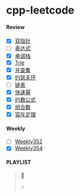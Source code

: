 # cpp-leetcode

#### Review
- [x] [双指针](/markdown/%E4%B8%93%E9%A2%98%20-%20%E5%8F%8C%E6%8C%87%E9%92%88.md)
- [ ] [表达式](/markdown/%E4%B8%93%E9%A2%98%20-%20%E8%A1%A8%E8%BE%BE%E5%BC%8F.md)
- [x] [单调栈](/markdown/%E4%B8%93%E9%A2%98%20-%20%E5%8D%95%E8%B0%83%E6%A0%88.md)
- [x] [Trie](/markdown/%E4%B8%93%E9%A2%98%20-%20Trie.md)
- [x] [并查集](/markdown/%E4%B8%93%E9%A2%98%20-%20%E5%B9%B6%E6%9F%A5%E9%9B%86.md)
- [x] [约瑟夫环](/markdown/LC1823.%20%E6%89%BE%E5%87%BA%E6%B8%B8%E6%88%8F%E7%9A%84%E8%8E%B7%E8%83%9C%E8%80%85.md)
- [ ] [链表](/markdown/%E4%B8%93%E9%A2%98%20-%20%E9%93%BE%E8%A1%A8.md)
- [x] [快速幂](/markdown/%E4%B8%93%E9%A2%98%20-%20math%20-%20%E5%BF%AB%E9%80%9F%E4%B9%98%20-%20%E5%BF%AB%E9%80%9F%E5%B9%82.md)
- [x] [约数公式](/acwing/Section%204/Acwing%20-%20%E7%BA%A6%E6%95%B0%E4%B8%A4%E4%B8%AA%E5%85%AC%E5%BC%8F.md)
- [x] [组合数](/acwing/Section%204/Acwing%20-%20%E7%BB%84%E5%90%88%E6%95%B0.md)
- [x] [容斥定理](/acwing/Section%204/Acwing%20-%20%E5%AE%B9%E6%96%A5%E5%8E%9F%E7%90%86.md)

#### Weekly
- [ ] [Weekly352](/record/2023/Weekly%20352.md)
- [x] [Weekly354](/record/2023/Weekly%20354.md)

#### PLAYLIST
> 🎵&nbsp;
>
> 🎶&nbsp;

